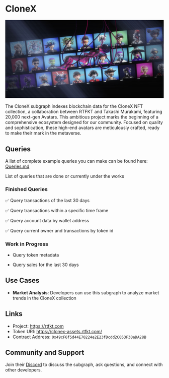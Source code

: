 # CloneX

![CloneX](/assets/images/clonex.jpg)

The CloneX subgraph indexes blockchain data for the CloneX NFT collection, a collaboration between RTFKT and Takashi Murakami, featuring 20,000 next-gen Avatars. This ambitious project marks the beginning of a comprehensive ecosystem designed for our community. Focused on quality and sophistication, these high-end avatars are meticulously crafted, ready to make their mark in the metaverse.

## Queries

A list of complete example queries you can make can be found here: [Queries.md](Queries.md) 

List of queries that are done or currently under the works

### Finished Queries

✅ Query transactions of the last 30 days 

✅ Query transactions within a specific time frame

✅ Query account data by wallet address

✅ Query current owner and transactions by token id

### Work in Progress
- Query token metadata 

- Query sales for the last 30 days

## Use Cases
- **Market Analysis**: Developers can use this subgraph to analyze market trends in the CloneX collection


## Links
- Project: https://rtfkt.com
- Token URI: https://clonex-assets.rtfkt.com/
- Contract Address: `0x49cF6f5d44E70224e2E23fDcdd2C053F30aDA28B`

## Community and Support
Join their [Discord](https://discord.gg/rtfkt) to discuss the subgraph, ask questions, and connect with other developers.